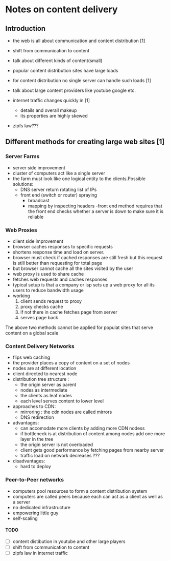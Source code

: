 # Notes on content delivery

## Introduction

- the web is all about communication and content distribution [1]
- shift from communication to content
- talk about different kinds of content(small)
- popular content distribution sites have large loads
- for content distribution no single server can handle such loads [1]
- talk about large content providers like youtube google etc.

- internet traffic changes quickly in [1]
  - details and overall makeup
  - its properties are highly skewed
- zipfs law???

## Different methods for creating large web sites [1]

### Server Farms
- server side improvement
- cluster of computers act like a single server
- the farm must look like one logical entity to the clients.Possible solutions:
  - DNS server return rotating list of IPs
  - front end (switch or router) spraying
    - broadcast
    - mapping by inspecting headers
  -front end method requires that the front end checks whether a server is down to make sure it is reliable

### Web Proxies
- client side improvement
- browser caches responses to specific requests
- shortens response time and load on server.
- browser must check if cached responses are still fresh but this request is still better than requesting for total page
- but browser cannot cache all the sites visited by the user
- web proxy is used to share cache
- fetches web requests and caches responses
- typical setup is that a company or isp sets up a web proxy for all its users to reduce bandwidth usage
- working
  1. client sends request to proxy
  2. proxy checks cache
  3. if not there in cache fetches page from server
  4. serves page back

The above two methods cannot be applied for populat sites that serve content on a global scale

### Content Delivery Networks

- flips web caching
- the provider places a copy of content on a set of nodes
- nodes are at different location
- client directed to nearest node
- distribution tree structure :
  - the origin server as parent
  - nodes as intermediate
  - the clients as leaf nodes
  - each level serves content to lower level
- approaches to CDN:
  - mirroring : the cdn nodes are called mirrors
  - DNS redirection
- advantages:
  - can accomodate more clients by adding more CDN nodess
  - if bottleneck is at distribution of content among nodes add one more layer in the tree
  - the origin server is not overloaded
  - client gets good performance by fetching pages from nearby server
  - traffic load on network decreases ???
- disadvantages:
  - hard to deploy

### Peer-to-Peer networks

- computers pool resources to form a content distribution system
- computers are called peers because each can act as a client as well as a server
- no dedicated infrastructure
- empowering little guy
- self-scaling





#### TODO
- [ ] content distibution in youtube and other large players
- [ ] shift from communication to content
- [ ] zipfs law in internet traffic
